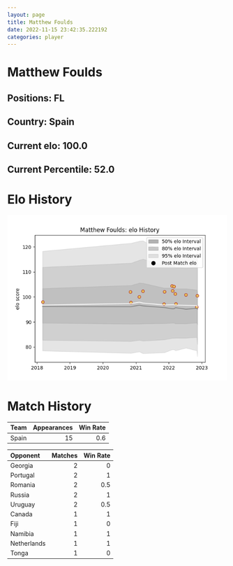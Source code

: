```yaml
---  
layout: page  
title: Matthew Foulds  
date: 2022-11-15 23:42:35.222192  
categories: player  
---
```

# Matthew Foulds

## Positions: FL

## Country: Spain

## Current elo: 100.0

## Current Percentile: 52.0

# Elo History


![elo history](history_MatthewFoulds.png)
# Match History


| Team   |   Appearances |   Win Rate |
|:-------|--------------:|-----------:|
| Spain  |            15 |        0.6 |

| Opponent    |   Matches |   Win Rate |
|:------------|----------:|-----------:|
| Georgia     |         2 |        0   |
| Portugal    |         2 |        1   |
| Romania     |         2 |        0.5 |
| Russia      |         2 |        1   |
| Uruguay     |         2 |        0.5 |
| Canada      |         1 |        1   |
| Fiji        |         1 |        0   |
| Namibia     |         1 |        1   |
| Netherlands |         1 |        1   |
| Tonga       |         1 |        0   |